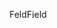 <span data-ttu-id="7afb6-101">Feld</span><span class="sxs-lookup"><span data-stu-id="7afb6-101">Field</span></span>
